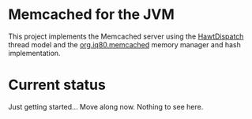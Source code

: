 # Memcached for the JVM

This project implements the Memcached server using the [HawtDispatch](https://github.com/fusesource/hawtdispatch)
thread model and the [org.iq80.memcached](https://github.com/dain/memcached) memory
manager and hash implementation.

# Current status

Just getting started... Move along now.  Nothing to see here.